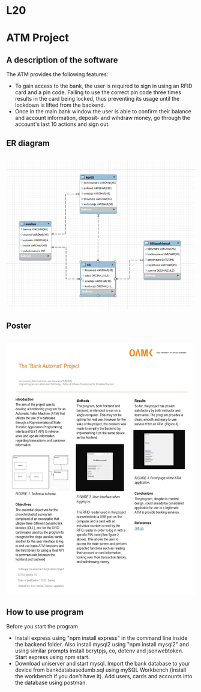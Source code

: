 # L20

<h1>ATM Project</h1>

<h2>A description of the software</h2>
<p>
    The ATM provides the following features:
    <ul>
    <li>To gain access to the bank, the user is required to sign in using an RFID card and a pin code. Failing to use the correct pin code three times results in the card being locked, thus preventing its usage until the lockdown is lifted from the backend.</li>
    <li>Once in the main bank window the user is able to confirm their balance and account information, deposit- and wihdraw money, go through the account's last 10 actions and sign out.</li>
    </ul>
</p>

<h2>ER diagram</h2>
<p> 
<br><img src="./Docs/ER-diagrammi kuva.png">
</p>

<h2>Poster</h2>
<p>
<br><img src="./Docs/L20.jpg">

<h2>How to use program</h2>
<p>
    Before you start the program
    <ul>
    <li>Install express using "npm install express" in the command line inside the backend folder. Also install mysql2 using "npm install mysql2" and using similar prompts install bcrytpjs, co, dotenv and jsonwebtoken. Start express using npm start.</li>
    <li>Download uniserver and start mysql. Import the bank database to your device from bankdatabasedumb.sql using mySQL Workbench (install the workbench if you don't have it). Add users, cards and accounts into the database using postman.</li>
    </ul>
</p>
